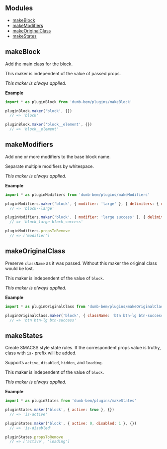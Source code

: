 ## Modules

* [makeBlock](#module_makeBlock)
* [makeModifiers](#module_makeModifiers)
* [makeOriginalClass](#module_makeOriginalClass)
* [makeStates](#module_makeStates)

<a name="module_makeBlock"></a>

## makeBlock
Add the main class for the block.

This maker is independent of the value of passed props.

*This maker is always applied.*

**Example**  
```js
import * as pluginBlock from 'dumb-bem/plugins/makeBlock'

pluginBlock.maker('block', {})
  // => 'block'

pluginBlock.maker('block__element', {})
  // => 'block__element'
```
<a name="module_makeModifiers"></a>

## makeModifiers
Add one or more modifiers to the base block name.

Separate multiple modifiers by whitespace.

*This maker is always applied.*

**Example**  
```js
import * as pluginModifiers from 'dumb-bem/plugins/makeModifiers'

pluginModifiers.maker('block', { modifier: 'large' }, { delimiters: { modifier: '--' } })
  // => 'block--large'

pluginModifiers.maker('block', { modifier: 'large success' }, { delimiters: { modifier: '_' } })
  // => 'block_large block_success'

pluginModifiers.propsToRemove
  // => ['modifier']
```
<a name="module_makeOriginalClass"></a>

## makeOriginalClass
Preserve `className` as it was passed.
Without this maker the original class would be lost.

This maker is independent of the value of `block`.

*This maker is always applied.*

**Example**  
```js
import * as pluginOriginalClass from 'dumb-bem/plugins/makeOriginalClass'

pluginOriginalClass.maker('block', { className: 'btn btn-lg btn-success' }, {})
  // => 'btn btn-lg btn-success'
```
<a name="module_makeStates"></a>

## makeStates
Create SMACSS style state rules.
If the correspondent props value is truthy,
class with `is-` prefix will be added.

Supports `active`, `disabled`, `hidden`, and `loading`.

This maker is independent of the value of `block`.

*This maker is always applied.*

**Example**  
```js
import * as pluginStates from 'dumb-bem/plugins/makeStates'

pluginStates.maker('block', { active: true }, {})
  // => 'is-active'

pluginStates.maker('block', { active: 0, disabled: 1 }, {})
  // => 'is-disabled'

pluginStates.propsToRemove
  // => ['active', 'loading']
```
